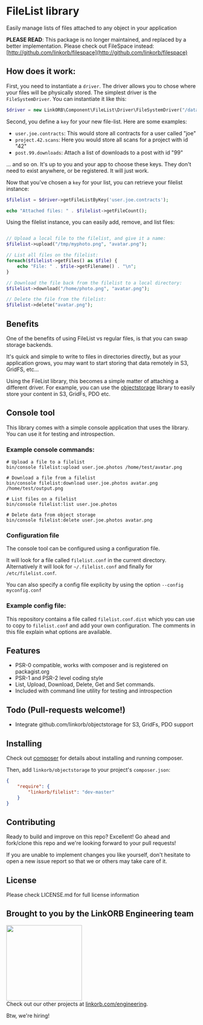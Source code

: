 # FileList library

Easily manage lists of files attached to any object in your application

**PLEASE READ**: This package is no longer maintained, and replaced by a better implementation. Please check out FileSpace instead:
[http://github.com/linkorb/filespace](http://github.com/linkorb/filespace)

## How does it work:

First, you need to instantiate a `driver`. The driver allows you to chose where your files will be physically stored.
The simplest driver is the `FileSystemDriver`. You can instantiate it like this:

```php
$driver = new LinkORB\Component\FileList\Driver\FileSystemDriver("/data/myfilelists/");
```

Second, you define a `key` for your new file-list. Here are some examples:

* `user.joe.contracts`: This would store all contracts for a user called "joe"
* `project.42.scans`: Here you would store all scans for a project with id "42"
* `post.99.downloads`: Attach a list of downloads to a post with id "99"

... and so on. It's up to you and your app to choose these keys. They don't need to exist anywhere, or be registered. It will just work.

Now that you've chosen a `key` for your list, you can retrieve your filelist instance:

```php
$filelist = $driver->getFileListByKey('user.joe.contracts');

echo "Attached files: " . $filelist->getFileCount();
```

Using the filelist instance, you can easily add, remove, and list files:

```php

// Upload a local file to the filelist, and give it a name:
$filelist->upload("/tmp/myphoto.png", "avatar.png");

// List all files on the filelist:
foreach($filelist->getFiles() as $file) {
    echo "File: " . $file->getFilename() . "\n";
}

// Download the file back from the filelist to a local directory:
$filelist->download("/home/photo.png", "avatar.png");

// Delete the file from the filelist:
$filelist->delete("avatar.png");
```

## Benefits

One of the benefits of using FileList vs regular files, is that you can swap storage backends.

It's quick and simple to write to files in directories directly, but as your application grows, you may want to start storing that data remotely in S3, GridFS, etc...

Using the FileList library, this becomes a simple matter of attaching a different driver.
For example, you can use the [objectstorage](http://www.github.com/linkorb/objectstorage) library to easily store your content in S3, GridFs, PDO etc.


## Console tool

This library comes with a simple console application that uses the library.
You can use it for testing and introspection.

### Example console commands:

    # Upload a file to a filelist
    bin/console filelist:upload user.joe.photos /home/test/avatar.png

    # Download a file from a filelist
    bin/console filelist:download user.joe.photos avatar.png /home/test/output.png

    # List files on a filelist
    bin/console filelist:list user.joe.photos

    # Delete data from object storage
    bin/console filelist:delete user.joe.photos avatar.png

### Configuration file

The console tool can be configured using a configuration file.

It will look for a file called `filelist.conf` in the current directory. 
Alternatively it will look for `~/.filelist.conf` and finally for `/etc/filelist.conf`.

You can also specify a config file explicity by using the option `--config myconfig.conf`

### Example config file:

This repository contains a file called `filelist.conf.dist` which you can use to copy to `filelist.conf` and add your own configuration. The comments in this file explain what options are available.

## Features

* PSR-0 compatible, works with composer and is registered on packagist.org
* PSR-1 and PSR-2 level coding style
* List, Upload, Download, Delete, Get and Set commands.
* Included with command line utility for testing and introspection

## Todo (Pull-requests welcome!)

* Integrate github.com/linkorb/objectstorage for S3, GridFs, PDO support

## Installing

Check out [composer](http://www.getcomposer.org) for details about installing and running composer.

Then, add `linkorb/objectstorage` to your project's `composer.json`:

```json
{
    "require": {
        "linkorb/filelist": "dev-master"
    }
}
```

## Contributing

Ready to build and improve on this repo? Excellent!
Go ahead and fork/clone this repo and we're looking forward to your pull requests!

If you are unable to implement changes you like yourself, don't hesitate to
open a new issue report so that we or others may take care of it.

## License

Please check LICENSE.md for full license information

## Brought to you by the LinkORB Engineering team

<img src="http://www.linkorb.com/d/meta/tier1/images/linkorbengineering-logo.png" width="200px" /><br />
Check out our other projects at [linkorb.com/engineering](http://www.linkorb.com/engineering).

Btw, we're hiring!
